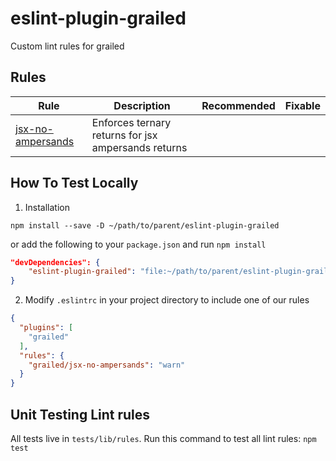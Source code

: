 # eslint-plugin-grailed
Custom lint rules for grailed

## Rules
| Rule              | Description                                         | Recommended | Fixable |
| ----------------- | ----------------------------------------------------| ----------- | ------- |
| [jsx-no-ampersands](https://github.com/grailed-code/eslint-plugin-grailed/blob/main/docs/rules/jsx-no-ampersands.md) | Enforces ternary returns for jsx ampersands returns |             |         |

## How To Test Locally
1. Installation
```
npm install --save -D ~/path/to/parent/eslint-plugin-grailed
```

or add the following to your `package.json` and run `npm install`

```json
"devDependencies": {
    "eslint-plugin-grailed": "file:~/path/to/parent/eslint-plugin-grailed"
}
```

2. Modify `.eslintrc` in your project directory to include one of our rules
```json
{
  "plugins": [
    "grailed"
  ],
  "rules": {
    "grailed/jsx-no-ampersands": "warn"
  }
}
```

## Unit Testing Lint rules
All tests live in `tests/lib/rules`. Run this command to test all lint rules:
``` npm test ```
